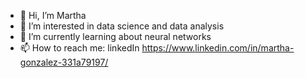 - 👋 Hi, I’m Martha
- 👀 I’m interested in data science and data analysis
- 🌱 I’m currently learning about neural networks
- 📫 How to reach me: linkedIn https://www.linkedin.com/in/martha-gonzalez-331a79197/

<!---
marthabg/marthabg is a ✨ special ✨ repository because its `README.md` (this file) appears on your GitHub profile.
You can click the Preview link to take a look at your changes.
--->
